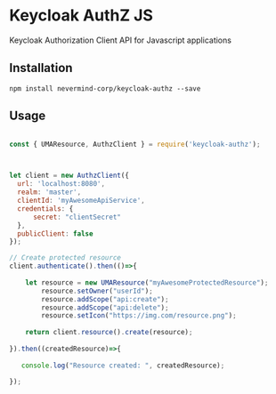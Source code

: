# Keycloak AuthZ JS
Keycloak Authorization Client API  for Javascript applications

## Installation

```
npm install nevermind-corp/keycloak-authz --save
```

## Usage

```javascript

const { UMAResource, AuthzClient } = require('keycloak-authz');



let client = new AuthzClient({
  url: 'localhost:8080',
  realm: 'master',
  clientId: 'myAwesomeApiService',
  credentials: {
      secret: "clientSecret"
  },
  publicClient: false
});

// Create protected resource
client.authenticate().then(()=>{
    
    let resource = new UMAResource("myAwesomeProtectedResource");
        resource.setOwner("userId");
        resource.addScope("api:create");
        resource.addScope("api:delete");
        resource.setIcon("https://img.com/resource.png"); 
        
    return client.resource().create(resource);
    
}).then((createdResource)=>{
    
   console.log("Resource created: ", createdResource); 
   
});
```

